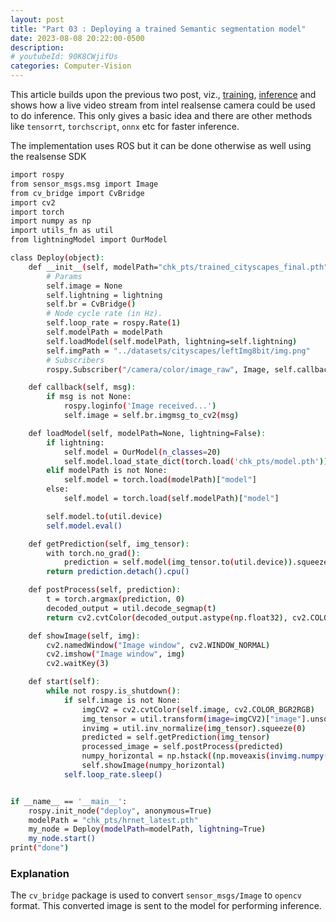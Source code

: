 ```yaml
---
layout: post
title: "Part 03 : Deploying a trained Semantic segmentation model"
date: 2023-08-08 20:22:00-0500
description: 
# youtubeId: 90K8CWjifUs
categories: Computer-Vision
---
```


This article builds upon the previous two post, viz., [training](/blog/2023/Semantic-segmentation/), [inference](/blog/2023/Inference-on-trained-Semantic-segmentation-model/) and shows how a live video stream from intel realsense camera could be used to do inference. This only gives a basic idea and there are other methods like `tensorrt`, `torchscript`, `onnx` etc for faster inference.


The implementation uses ROS but it can be done otherwise as well using the realsense SDK

```bash
import rospy
from sensor_msgs.msg import Image
from cv_bridge import CvBridge
import cv2
import torch
import numpy as np
import utils_fn as util
from lightningModel import OurModel

class Deploy(object):
    def __init__(self, modelPath="chk_pts/trained_cityscapes_final.pth", lightning=False):
        # Params
        self.image = None
        self.lightning = lightning
        self.br = CvBridge()
        # Node cycle rate (in Hz).
        self.loop_rate = rospy.Rate(1)
        self.modelPath = modelPath
        self.loadModel(self.modelPath, lightning=self.lightning)
        self.imgPath = "../datasets/cityscapes/leftImg8bit/img.png"
        # Subscribers
        rospy.Subscriber("/camera/color/image_raw", Image, self.callback)

    def callback(self, msg):
        if msg is not None:
            rospy.loginfo('Image received...')
            self.image = self.br.imgmsg_to_cv2(msg)

    def loadModel(self, modelPath=None, lightning=False):
        if lightning:
            self.model = OurModel(n_classes=20)
            self.model.load_state_dict(torch.load('chk_pts/model.pth'))
        elif modelPath is not None:
            self.model = torch.load(modelPath)["model"]
        else:
            self.model = torch.load(self.modelPath)["model"]

        self.model.to(util.device)
        self.model.eval()

    def getPrediction(self, img_tensor):
        with torch.no_grad():
            prediction = self.model(img_tensor.to(util.device)).squeeze(0)
        return prediction.detach().cpu()

    def postProcess(self, prediction):
        t = torch.argmax(prediction, 0)
        decoded_output = util.decode_segmap(t)
        return cv2.cvtColor(decoded_output.astype(np.float32), cv2.COLOR_RGB2BGR)

    def showImage(self, img):
        cv2.namedWindow("Image window", cv2.WINDOW_NORMAL)
        cv2.imshow("Image window", img)
        cv2.waitKey(3)

    def start(self):
        while not rospy.is_shutdown():
            if self.image is not None:
                imgCV2 = cv2.cvtColor(self.image, cv2.COLOR_BGR2RGB)
                img_tensor = util.transform(image=imgCV2)["image"].unsqueeze(0)
                invimg = util.inv_normalize(img_tensor).squeeze(0)
                predicted = self.getPrediction(img_tensor)
                processed_image = self.postProcess(predicted)
                numpy_horizontal = np.hstack((np.moveaxis(invimg.numpy(), 0, 2), processed_image))
                self.showImage(numpy_horizontal)
            self.loop_rate.sleep()


if __name__ == '__main__':
    rospy.init_node("deploy", anonymous=True)
    modelPath = "chk_pts/hrnet_latest.pth"
    my_node = Deploy(modelPath=modelPath, lightning=True)
    my_node.start()
print("done")
```

### Explanation
The `cv_bridge` package is used to convert `sensor_msgs/Image` to `opencv` format. This converted image is sent to the model for performing inference.